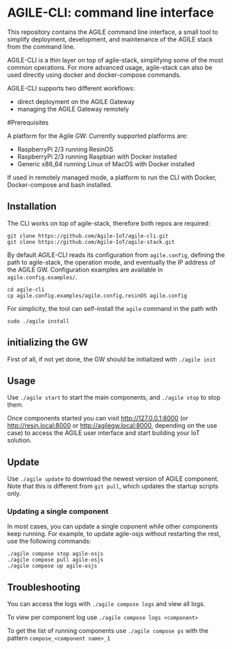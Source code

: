 <!--
# Copyright (C) 2017 Create-Net / FBK.
# All rights reserved. This program and the accompanying materials
# are made available under the terms of the Eclipse Public License 2.0
# which accompanies this distribution, and is available at
# https://www.eclipse.org/legal/epl-2.0/
# 
# SPDX-License-Identifier: EPL-2.0
# 
# Contributors:
#     Create-Net / FBK - initial API and implementation
-->

# AGILE-CLI: command line interface

This repository contains the AGILE command line interface, a small tool to simplify deployment, development, and maintenance of the AGILE stack from the command line.

AGILE-CLI is a thin layer on top of agile-stack, simplifying some of the most common operations. For more advanced usage, agile-stack can also be used directly using docker and docker-compose commands.

AGILE-CLI supports two different workflows:
- direct deployment on the AGILE Gateway
- managing the AGILE Gateway remotely

#Prerequisites

A platform for the Agile GW: Currently supported platforms are:

- RaspberryPi 2/3 running ResinOS
- RaspberryPi 2/3 running Raspbian with Docker installed
- Generic x86_64 running Linux of MacOS with Docker installed

If used in remotely managed mode, a platform to run the CLI with Docker, Docker-compose and bash installed.

## Installation

The CLI works on top of agile-stack, therefore both repos are required:
```
git clone https://github.com/Agile-IoT/agile-cli.git
git clone https://github.com/Agile-IoT/agile-stack.git
```

By default AGILE-CLI reads its configuration from `agile.config`, defining the path to agile-stack, the operation mode, and eventually the IP address of the AGILE GW. Configuration examples are available in `agile.config.examples/`.

```
cd agile-cli
cp agile.config.examples/agile.config.resinOS agile.config
```

For simplicity, the tool can self-install the `agile` command in the path with
```
sudo ./agile install
```

## initializing the GW

First of all, if not yet done, the GW should be initialized with `./agile init`

## Usage

Use `./agile start` to start the main components, and `./agile stop` to stop them.

Once components started you can visit http://127.0.0.1:8000 (or http://resin.local:8000 or http://agilegw.local:8000, depending on the use case) to access the AGILE user interface and start building your IoT solution.

## Update

Use `./agile update` to download the newest version of AGILE component. Note that this is different from `git pull`, which updates the startup scripts only.


### Updating a single component

In most cases, you can update a single coponent while other components keep running.
For example, to update agile-osjs without restarting the rest, use the following commands:
```
./agile compose stop agile-osjs
./agile compose pull agile-osjs
./agile compose up agile-osjs
```

## Troubleshooting

You can access the logs with `./agile compose logs` and view all logs.

To view per component log use `./agile compose logs <component>`

To get the list of running components use `./agile compose ps` with the pattern `compose_<component name>_1`
